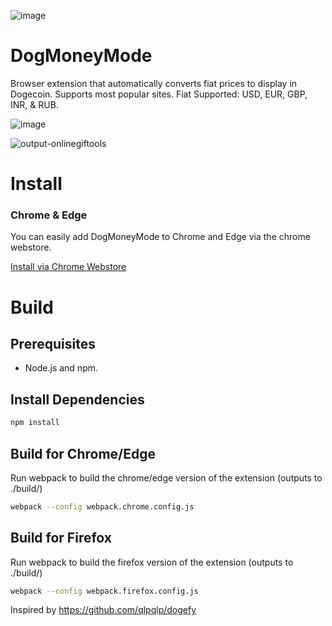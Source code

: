 ![image](https://github.com/mstauber/DogMoneyMode/assets/2897796/f932a886-7b03-4448-adaa-8beb074b79f7)

# DogMoneyMode
Browser extension that automatically converts fiat prices to display in Dogecoin. Supports most popular sites. Fiat Supported: USD, EUR, GBP, INR, & RUB.

![image](https://github.com/UsaRandom/DogMoneyMode/assets/2897796/9a8f55ac-28c8-474c-8151-df2f01f23e64)

![output-onlinegiftools](https://github.com/mstauber/DogMoneyMode/assets/2897796/4907b0f4-ba41-455a-9144-0f5ce61da743)


# Install

### Chrome & Edge

You can easily add DogMoneyMode to Chrome and Edge via the chrome webstore.

[Install via Chrome Webstore](https://chrome.google.com/webstore/detail/dogmoneymode/biohgaaeeifjpamlfinoloeomblpbnfm)




# Build

## Prerequisites

- Node.js and npm.

## Install Dependencies

```bash
npm install
```

## Build for Chrome/Edge

Run webpack to build the chrome/edge version of the extension (outputs to ./build/)

```bash
webpack --config webpack.chrome.config.js
```

## Build for Firefox

Run webpack to build the firefox version of the extension (outputs to ./build/)

```bash
webpack --config webpack.firefox.config.js
```




Inspired by https://github.com/qlpqlp/dogefy
